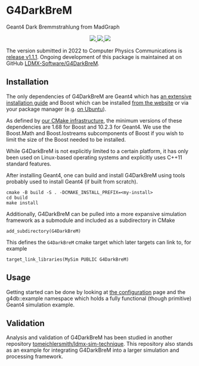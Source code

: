 # G4DarkBreM

Geant4 Dark Bremmstrahlung from MadGraph

<p align="center">
  <a href="https://www.apache.org/licenses/LICENSE-2.0" alt="Apache 2.0 license">
    <img src="https://img.shields.io/badge/license-Apache%202-blue" />
  </a>
  <a href="https://github.com/tomeichlersmith/G4DarkBreM/actions" alt="Actions">
    <img src="https://img.shields.io/github/actions/workflow/status/tomeichlersmith/G4DarkBreM/test.yml?branch=main" />
  </a>
  <a href="https://github.com/tomeichlersmith/G4DarkBreM/releases" alt="Releases">
    <img src="https://img.shields.io/github/v/release/tomeichlersmith/G4DarkBreM" />
  </a>
</p>

The version submitted in 2022 to Computer Physics Communications is [release v1.1.1](https://github.com/tomeichlersmith/G4DarkBreM/releases/tag/v1.1.1).
Ongoing development of this package is maintained at on GitHub [LDMX-Software/G4DarkBreM](https://github.com/LDMX-Software/G4DarkBreM).

## Installation
The only dependencies of G4DarkBreM are Geant4 which has [an extensive installation guide](http://cern.ch/geant4-userdoc/UsersGuides/InstallationGuide/html/)
and Boost which can be installed [from the website](https://www.boost.org/doc/libs/1_80_0/more/getting_started/unix-variants.html)
or via your package manager (e.g. [on Ubuntu](https://stackoverflow.com/questions/12578499/how-to-install-boost-on-ubuntu)).

As defined by [our CMake infrastructure](CMakeLists.txt), the minimum versions of these dependencies are 1.68 for Boost and 10.2.3 for Geant4.
We use the Boost.Math and Boost.Iostreams subcomponents of Boost if you wish to limit the size of the Boost needed to be installed.

While G4DarkBreM is not explicitly limited to a certain platform, it has only been used on Linux-based operating systems and explicitly uses C++11 standard features.

After installing Geant4, one can build and install G4DarkBreM using tools probably used to install Geant4 (if built from scratch).
```
cmake -B build -S . -DCMAKE_INSTALL_PREFIX=<my-install>
cd build
make install
```

Additionally, G4DarkBreM can be pulled into a more expansive simulation framework as a submodule and included as a subdirectory in CMake 
```
add_subdirectory(G4DarkBreM)
```
This defines the `G4DarkBreM` cmake target which later targets can link to, for example
```
target_link_libraries(MySim PUBLIC G4DarkBreM)
```

## Usage
Getting started can be done by looking at [the configuration](docs/configuration.md) page
and the g4db::example namespace which holds a fully functional (though primitive) Geant4
simulation example.

## Validation
Analysis and validation of G4DarkBreM has been studied in another repository 
[tomeichlersmith/ldmx-sim-technique](https://github.com/tomeichlersmith/ldmx-sim-technique).
This repository also stands as an example for integrating G4DarkBreM into a larger simulation and processing framework.

